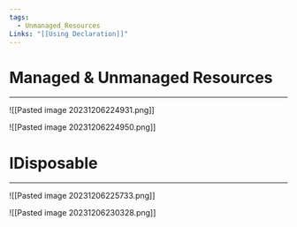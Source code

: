 ```yaml
---
tags:
  - Unmanaged_Resources
Links: "[[Using Declaration]]"
---
```



# Managed & Unmanaged Resources
---
![[Pasted image 20231206224931.png]]

![[Pasted image 20231206224950.png]]

# IDisposable
---

![[Pasted image 20231206225733.png]]

![[Pasted image 20231206230328.png]]

